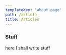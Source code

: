 ```yaml
---
templateKey: 'about-page'
path: /article
title: Articles
---
```


### Stuff

here I shall write stuff
